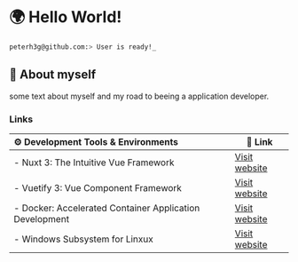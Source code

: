 # 🌍 Hello World!  

```bash
peterh3g@github.com:> User is ready!_
```

## 💬 About myself
some text about myself and my road to beeing a application developer.

### Links
| ⚙️ Development Tools & Environments | 🔗 Link |
| :--- | ---- | 
| - Nuxt 3: The Intuitive Vue Framework | [Visit website](https://nuxt.com/)|
| - Vuetify 3: Vue Component Framework | [Visit website](https://vuetifyjs.com/en/)|
| - Docker: Accelerated Container Application Development | [Visit website](https://www.docker.com/)|
| - Windows Subsystem for Linxux | [Visit website](https://learn.microsoft.com/en-us/windows/wsl/about?source=recommendations)|

  
<!--
**PeterH3G/peterh3g** is a  _special_ ✨ repository because its `README.md` (this file) appears on your GitHub profile.

Here are some ideas to get you started:

- 🔭 I’m currently working on ...
- 🌱 I’m currently learning ...
- 👯 I’m looking to collaborate on ...
- 🤔 I’m looking for help with ...
- 💬 Ask me about ...
- 📫 How to reach me: ...
- 😄 Pronouns: ...
- ⚡ Fun fact: ...
-->

